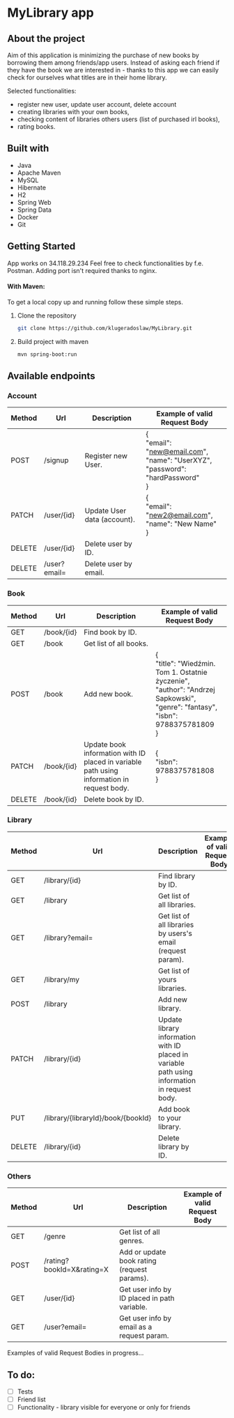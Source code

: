 # MyLibrary app

## About the project

Aim of this application is minimizing the purchase of new books by borrowing them among friends/app users.
Instead of asking each friend if they have the book we are interested in - thanks to this app we can easily check for ourselves what titles are in their home library.

Selected functionalities:
* register new user, update user account, delete account
* creating libraries with your own books, 
* checking content of libraries  others users (list of purchased irl books),
* rating books.

## Built with
* Java
* Apache Maven
* MySQL
* Hibernate
* H2
* Spring Web
* Spring Data
* Docker
* Git

## Getting Started
App works on 34.118.29.234
Feel free to check functionalities by f.e. Postman. Adding port isn't required thanks to nginx.

#### With Maven:
To get a local copy up and running follow these simple steps.

1. Clone the repository
   ```sh
   git clone https://github.com/klugeradoslaw/MyLibrary.git
   ```
2. Build project with maven
   ```sh
   mvn spring-boot:run
   ```

## Available endpoints

### Account
| Method | Url            | Description                                                           | Example of valid Request Body     |
|--------|----------------|-----------------------------------------------------------------------|-----------------------------------|
| POST   | /signup        | Register new User.                                                                           |{<br>"email": "new@email.com",<br>"name": "UserXYZ",<br>   "password": "hardPassword"<br>}|
| PATCH  | /user/{id}     | Update User data (account).                                                                  |{<br>"email": "new2@email.com",<br>"name": "New Name"<br>}|
| DELETE | /user/{id}     | Delete user by ID.                                                                           |            |
| DELETE | /user?email=   | Delete user by email.                                                                        |            | 

### Book
| Method | Url            | Description                                                           | Example of valid Request Body     |
|--------|----------------|-----------------------------------------------------------------------|-----------------------------------|
| GET    | /book/{id}     | Find book by ID.                                                                             |            |
| GET    | /book          | Get list of all books.                                                                       |            |
| POST   | /book          | Add new book.                                                                                | {<br>"title": "Wiedźmin. Tom 1. Ostatnie życzenie",<br>"author": "Andrzej Sapkowski",<br>"genre": "fantasy",<br>"isbn": 9788375781809<br>}|
| PATCH  | /book/{id}     | Update book information with ID placed in variable path using information in request body.   | {<br>"isbn": 9788375781808<br>}|
| DELETE | /book/{id}     | Delete book by ID.                                                                           |            | 

### Library
| Method | Url            | Description                                                           | Example of valid Request Body     |
|--------|----------------|-----------------------------------------------------------------------|-----------------------------------|
| GET    | /library/{id}  | Find library by ID.                                                                          |            |
| GET    | /library       | Get list of all libraries.                                                                   |            |
| GET    | /library?email=| Get list of all libraries by users's email (request param).                                  |            |
| GET    | /library/my    | Get list of yours libraries.                                                                 |            |
| POST   | /library       | Add new library.                                                                             |            |
| PATCH  | /library/{id}  | Update library information with ID placed in variable path using information in request body.|            | 
| PUT    | /library/{libraryId}/book/{bookId}| Add book to your library.                                                 |            |
| DELETE | /library/{id}  | Delete library by ID.                                                                        |            |  

### Others
| Method | Url            | Description                                                           | Example of valid Request Body     |
|--------|----------------|-----------------------------------------------------------------------|-----------------------------------|
| GET    | /genre         | Get list of all genres.                                                                      |            |
| POST   | /rating?bookId=X&rating=X| Add or update book rating (request params).                                        |            |
| GET    | /user/{id}     | Get user info by ID placed in path variable.                                                 |            |
| GET    | /user?email=   | Get user info by email as a request param.                                                   |            |

Examples of valid Request Bodies in progress...

## To do:

- [ ] Tests
- [ ] Friend list
- [ ] Functionality - library visible for everyone or only for friends
